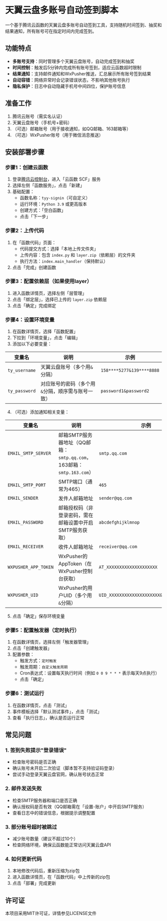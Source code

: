 # 天翼云盘多账号自动签到脚本

一个基于腾讯云函数的天翼云盘多账号自动签到工具，支持随机时间签到、抽奖和结果通知，所有账号可在指定时间内完成签到。

## 功能特点

- **多账号支持**：同时管理多个天翼云盘账号，自动完成签到和抽奖
- **时间控制**：触发后5分钟内完成所有账号签到，适应云函数超时限制
- **结果通知**：支持邮件通知和WxPusher推送，汇总展示所有账号签到结果
- **自动容错**：网络异常时会记录错误状态，不影响其他账号执行
- **隐私保护**：日志中自动隐藏手机号中间四位，保护账号信息

## 准备工作

1. 腾讯云账号（需实名认证）
2. 天翼云盘账号（手机号+密码）
3. （可选）邮箱账号（用于接收通知，如QQ邮箱、163邮箱等）
4. （可选）WxPusher账号（用于微信消息推送）

## 安装部署步骤

### 步骤1：创建云函数

1. 登录[腾讯云控制台](https://console.cloud.tencent.com/)，进入「云函数 SCF」服务
2. 选择左侧「函数服务」，点击「新建」
3. 基础配置：
   - 函数名称：`tyy-signin`（可自定义）
   - 运行环境：`Python 3.9` 或更高版本
   - 创建方式：「空白函数」
   - 点击「下一步」

### 步骤2：上传代码

1. 在「函数代码」页面：
   - 代码提交方式：选择「本地上传文件夹」
   - 上传内容：包含 `index.py` 和 `layer.zip`（依赖层）的文件夹
   - 执行方法：`index.main_handler`（保持默认）
2. 点击「完成」创建函数

### 步骤3：配置依赖层（如果使用layer）

1. 进入函数详情页，选择左侧「层管理」
2. 点击「绑定层」，选择已上传的 `layer.zip` 依赖层
3. 点击「确定」完成绑定

### 步骤4：设置环境变量

1. 在函数详情页，选择「函数配置」
2. 下拉到「环境变量」，点击「编辑」
3. 添加以下必要变量：

| 变量名               | 说明                                                                 | 示例                                  |
|----------------------|----------------------------------------------------------------------|---------------------------------------|
| `ty_username`        | 天翼云盘账号（多个用`&`分隔）                                        | `158****5277&139****8888`            |
| `ty_password`        | 对应账号的密码（多个用`&`分隔，顺序需与账号一致）                    | `password1&password2`                 |

4. （可选）添加通知相关变量：

| 变量名               | 说明                                                                 | 示例                                  |
|----------------------|----------------------------------------------------------------------|---------------------------------------|
| `EMAIL_SMTP_SERVER`  | 邮箱SMTP服务器地址（QQ邮箱：`smtp.qq.com`，163邮箱：`smtp.163.com`） | `smtp.qq.com`                         |
| `EMAIL_SMTP_PORT`    | SMTP端口（通常为465）                                                | `465`                                 |
| `EMAIL_SENDER`       | 发件人邮箱地址                                                       | `sender@qq.com`                       |
| `EMAIL_PASSWORD`     | 邮箱授权码（非登录密码，需在邮箱设置中开启SMTP服务获取）             | `abcdefghijklmnop`                    |
| `EMAIL_RECEIVER`     | 收件人邮箱地址                                                       | `receiver@qq.com`                     |
| `WXPUSHER_APP_TOKEN` | WxPusher的AppToken（在WxPusher控制台获取）                           | `AT_XXXXXXXXXXXXXXXXXXXX`             |
| `WXPUSHER_UID`       | WxPusher的用户UID（多个用`&`分隔）                                   | `UID_XXXXXXXXXXXXXXXXXXXX&UID_YYYYYYYY` |

5. 点击「确定」保存环境变量

### 步骤5：配置触发器（定时执行）

1. 在函数详情页，选择左侧「触发器管理」
2. 点击「创建触发器」
3. 配置参数：
   - 触发方式：`定时触发`
   - 触发周期：`自定义触发周期`
   - Cron表达式：设置每天执行时间（例如 `0 0 9 * * *` 表示每天9点执行）
   - 点击「确定」

### 步骤6：测试运行

1. 在函数详情页，点击「测试」
2. 事件模板选择「默认测试事件」，点击「测试」
3. 查看「执行日志」，确认是否运行正常

## 常见问题

### 1. 签到失败提示"登录错误"

- 检查账号密码是否正确
- 确认账号未开启二次验证（脚本暂不支持验证码登录）
- 尝试手动登录天翼云盘官网，确认账号状态正常

### 2. 邮件发送失败

- 检查SMTP服务器和端口是否正确
- 确认授权码是否有效（QQ邮箱需在「设置-账户」中开启SMTP服务）
- 查看日志中的错误信息，根据提示调整配置

### 3. 部分账号超时被跳过

- 减少账号数量（建议不超过10个）
- 检查网络环境，确保云函数能正常访问天翼云盘API

### 4. 如何更新代码

1. 本地修改代码后，重新压缩为zip包
2. 进入函数详情页，在「函数代码」中上传新的zip包
3. 点击「部署」完成更新

## 许可证

本项目采用MIT许可证，详情参见LICENSE文件

